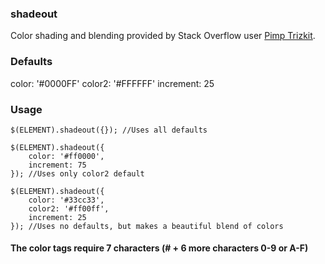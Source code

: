 ### shadeout
Color shading and blending provided by Stack Overflow user [Pimp Trizkit](http://stackoverflow.com/questions/5560248/programmatically-lighten-or-darken-a-hex-color-or-rgb-and-blend-colors).

### Defaults
color: '#0000FF'
color2: '#FFFFFF'
increment: 25

### Usage
```
$(ELEMENT).shadeout({}); //Uses all defaults
```
```
$(ELEMENT).shadeout({
    color: '#ff0000',
    increment: 75
}); //Uses only color2 default
```
```
$(ELEMENT).shadeout({
    color: '#33cc33',
    color2: '#ff00ff',
    increment: 25
}); //Uses no defaults, but makes a beautiful blend of colors
```
#### The color tags require 7 characters (# + 6 more characters 0-9 or A-F)
